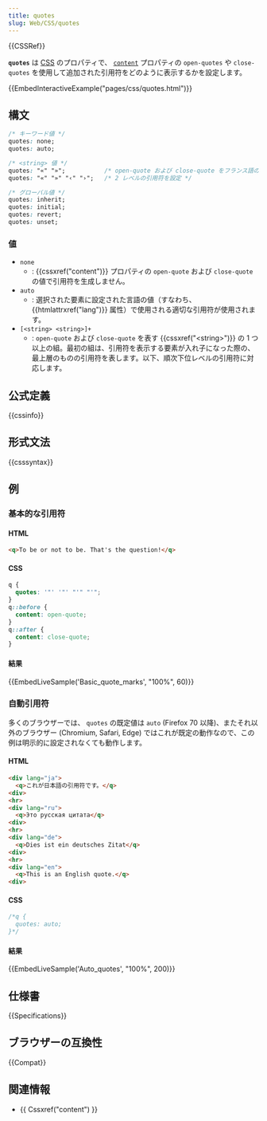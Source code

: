 ```yaml
---
title: quotes
slug: Web/CSS/quotes
---
```

{{CSSRef}}

**`quotes`** は [CSS](/ja/docs/Web/CSS) のプロパティで、 [`content`](/ja/docs/Web/CSS/content) プロパティの `open-quotes` や `close-quotes` を使用して追加された引用符をどのように表示するかを設定します。

{{EmbedInteractiveExample("pages/css/quotes.html")}}

## 構文

```css
/* キーワード値 */
quotes: none;
quotes: auto;

/* <string> 値 */
quotes: "«" "»";           /* open-quote および close-quote をフランス語の引用符に設定 */
quotes: "«" "»" "‹" "›";   /* 2 レベルの引用符を設定 */

/* グローバル値 */
quotes: inherit;
quotes: initial;
quotes: revert;
quotes: unset;
```

### 値

- `none`
  - : {{cssxref("content")}} プロパティの `open-quote` および `close-quote` の値で引用符を生成しません。
- `auto`
  - : 選択された要素に設定された言語の値（すなわち、 {{htmlattrxref("lang")}} 属性）で使用される適切な引用符が使用されます。
- `[<string> <string>]+`
  - : `open-quote` および `close-quote` を表す {{cssxref("&lt;string&gt;")}} の 1 つ以上の組。最初の組は、引用符を表示する要素が入れ子になった際の、最上層のものの引用符を表します。以下、順次下位レベルの引用符に対応します。

## 公式定義

{{cssinfo}}

## 形式文法

{{csssyntax}}

## 例

### 基本的な引用符

#### HTML

```html
<q>To be or not to be. That's the question!</q>
```

#### CSS

```css
q {
  quotes: '"' '"' "'" "'";
}
q::before {
  content: open-quote;
}
q::after {
  content: close-quote;
}
```

#### 結果

{{EmbedLiveSample('Basic_quote_marks', "100%", 60)}}

### 自動引用符

多くのブラウザーでは、 `quotes` の既定値は `auto` (Firefox 70 以降)、またそれ以外のブラウザー (Chromium, Safari, Edge) ではこれが既定の動作なので、この例は明示的に設定されなくても動作します。

#### HTML

```html
<div lang="ja">
  <q>これが日本語の引用符です。</q>
<div>
<hr>
<div lang="ru">
  <q>Это русская цитата</q>
<div>
<hr>
<div lang="de">
  <q>Dies ist ein deutsches Zitat</q>
<div>
<hr>
<div lang="en">
  <q>This is an English quote.</q>
<div>
```

#### CSS

```css
/*q {
  quotes: auto;
}*/
```

#### 結果

{{EmbedLiveSample('Auto_quotes', "100%", 200)}}

## 仕様書

{{Specifications}}

## ブラウザーの互換性

{{Compat}}

## 関連情報

- {{ Cssxref("content") }}
